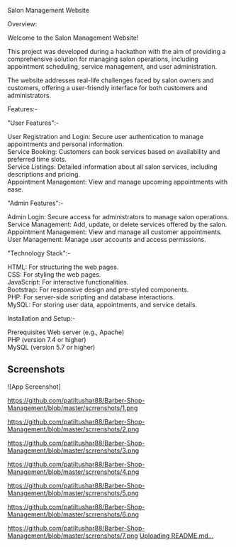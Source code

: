 
Salon Management Website

Overview:

Welcome to the Salon Management Website! 

This project was developed during a hackathon with the aim of providing a comprehensive solution for managing salon operations, including appointment scheduling, service management, and user administration. 

The website addresses real-life challenges faced by salon owners and customers, offering a user-friendly interface for both customers and administrators.

Features:-

"User Features":-

User Registration and Login: Secure user authentication to manage appointments and personal information.  
Service Booking: Customers can book services based on availability and preferred time slots.  
Service Listings: Detailed information about all salon services, including descriptions and pricing.  
Appointment Management: View and manage upcoming appointments with ease.



"Admin Features":-

Admin Login: Secure access for administrators to manage salon operations.  
Service Management: Add, update, or delete services offered by the salon.  
Appointment Management: View and manage all customer appointments.  
User Management: Manage user accounts and access permissions. 



"Technology Stack":-

HTML: For structuring the web pages.  
CSS: For styling the web pages.  
JavaScript: For interactive functionalities.  
Bootstrap: For responsive design and pre-styled components.  
PHP: For server-side scripting and database interactions.  
MySQL: For storing user data, appointments, and service details.


Installation and Setup:-

Prerequisites
Web server (e.g., Apache)  
PHP (version 7.4 or higher)  
MySQL (version 5.7 or higher)


## Screenshots

![App Screenshot]

https://github.com/patiltushar88/Barber-Shop-Management/blob/master/scrrenshots/1.png

https://github.com/patiltushar88/Barber-Shop-Management/blob/master/scrrenshots/2.png

https://github.com/patiltushar88/Barber-Shop-Management/blob/master/scrrenshots/3.png

https://github.com/patiltushar88/Barber-Shop-Management/blob/master/scrrenshots/4.png

https://github.com/patiltushar88/Barber-Shop-Management/blob/master/scrrenshots/5.png

https://github.com/patiltushar88/Barber-Shop-Management/blob/master/scrrenshots/6.png

https://github.com/patiltushar88/Barber-Shop-Management/blob/master/scrrenshots/7.png
[Uploading README.md…]()

